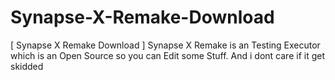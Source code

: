 # Synapse-X-Remake-Download
[ Synapse X Remake Download ]
Synapse X Remake is an Testing Executor which is an Open Source
so you can Edit some Stuff. And i dont care if it get skidded
